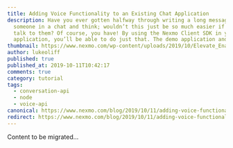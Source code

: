 ```yaml
---
title: Adding Voice Functionality to an Existing Chat Application
description: Have you ever gotten halfway through writing a long message to
  someone in a chat and think; wouldn’t this just be so much easier if I could
  talk to them? Of course, you have! By using the Nexmo Client SDK in your chat
  application, you’ll be able to do just that. The demo application and […]
thumbnail: https://www.nexmo.com/wp-content/uploads/2019/10/Elevate_Enable-Audio-1.png
author: lukeoliff
published: true
published_at: 2019-10-11T10:42:17
comments: true
category: tutorial
tags:
  - conversation-api
  - node
  - voice-api
canonical: https://www.nexmo.com/blog/2019/10/11/adding-voice-functionality-to-an-existing-chat-application-dr
redirect: https://www.nexmo.com/blog/2019/10/11/adding-voice-functionality-to-an-existing-chat-application-dr
---
```

Content to be migrated...
